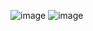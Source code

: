 ![image](https://user-images.githubusercontent.com/122611553/217493559-7d48f33d-7203-42e6-8960-cf1e863b2b64.png)
![image](https://user-images.githubusercontent.com/122611553/217493933-8961be5e-eaaf-4997-998c-17ee9e0e8550.png)
